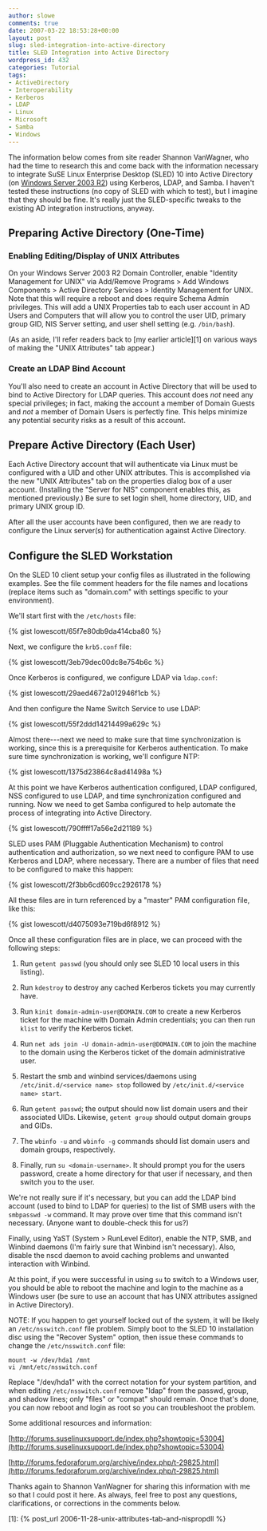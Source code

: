 ```yaml
---
author: slowe
comments: true
date: 2007-03-22 18:53:28+00:00
layout: post
slug: sled-integration-into-active-directory
title: SLED Integration into Active Directory
wordpress_id: 432
categories: Tutorial
tags:
- ActiveDirectory
- Interoperability
- Kerberos
- LDAP
- Linux
- Microsoft
- Samba
- Windows
---
```


The information below comes from site reader Shannon VanWagner, who had the time to research this and come back with the information necessary to integrate SuSE Linux Enterprise Desktop (SLED) 10 into Active Directory (on [Windows Server 2003 R2](http://www.microsoft.com/windowsserver/default.mspx)) using Kerberos, LDAP, and Samba. I haven't tested these instructions (no copy of SLED with which to test), but I imagine that they should be fine. It's really just the SLED-specific tweaks to the existing AD integration instructions, anyway.

## Preparing Active Directory (One-Time)

### Enabling Editing/Display of UNIX Attributes

On your Windows Server 2003 R2 Domain Controller, enable "Identity Management for UNIX" via Add/Remove Programs > Add Windows Components > Active Directory Services > Identity Management for UNIX. Note that this will require a reboot and does require Schema Admin privileges. This will add a UNIX Properties tab to each user account in AD Users and Computers that will allow you to control the user UID, primary group GID, NIS Server setting, and user shell setting (e.g. `/bin/bash`).

(As an aside, I'll refer readers back to [my earlier article][1] on various ways of making the "UNIX Attributes" tab appear.)

### Create an LDAP Bind Account

You'll also need to create an account in Active Directory that will be used to bind to Active Directory for LDAP queries. This account does _not_ need any special privileges; in fact, making the account a member of Domain Guests and _not_ a member of Domain Users is perfectly fine. This helps minimize any potential security risks as a result of this account.

## Prepare Active Directory (Each User)

Each Active Directory account that will authenticate via Linux must be configured with a UID and other UNIX attributes. This is accomplished via the new "UNIX Attributes" tab on the properties dialog box of a user account. (Installing the "Server for NIS" component enables this, as mentioned previously.) Be sure to set login shell, home directory, UID, and primary UNIX group ID.

After all the user accounts have been configured, then we are ready to configure the Linux server(s) for authentication against Active Directory.

## Configure the SLED Workstation

On the SLED 10 client setup your config files as illustrated in the following examples. See the file comment headers for the file names and locations (replace items such as "domain.com" with settings specific to your environment).

We'll start first with the `/etc/hosts` file:

{% gist lowescott/65f7e80db9da414cba80 %}

Next, we configure the `krb5.conf` file:

{% gist lowescott/3eb79dec00dc8e754b6c %}

Once Kerberos is configured, we configure LDAP via `ldap.conf`:

{% gist lowescott/29aed4672a012946f1cb %}

And then configure the Name Switch Service to use LDAP:

{% gist lowescott/55f2ddd14214499a629c %}

Almost there---next we need to make sure that time synchronization is working, since this is a prerequisite for Kerberos authentication. To make sure time synchronization is working, we'll configure NTP:

{% gist lowescott/1375d23864c8ad41498a %}

At this point we have Kerberos authentication configured, LDAP configured, NSS configured to use LDAP, and time synchronization configured and running. Now we need to get Samba configured to help automate the process of integrating into Active Directory.

{% gist lowescott/790ffff17a56e2d21189 %}

SLED uses PAM (Pluggable Authentication Mechanism) to control authentication and authorization, so we next need to configure PAM to use Kerberos and LDAP, where necessary. There are a number of files that need to be configured to make this happen:

{% gist lowescott/2f3bb6cd609cc2926178 %}

All these files are in turn referenced by a "master" PAM configuration file, like this:

{% gist lowescott/d4075093e719bd6f8912 %}

Once all these configuration files are in place, we can proceed with the following steps:

1. Run `getent passwd` (you should only see SLED 10 local users in this listing).

2. Run `kdestroy` to destroy any cached Kerberos tickets you may currently have.

3. Run `kinit domain-admin-user@DOMAIN.COM` to create a new Kerberos ticket for the machine with Domain Admin credentials; you can then run `klist` to verify the Kerberos ticket.

4. Run `net ads join -U domain-admin-user@DOMAIN.COM` to join the machine to the domain using the Kerberos ticket of the domain administrative user.

5. Restart the smb and winbind services/daemons using `/etc/init.d/<service name> stop` followed by `/etc/init.d/<service name> start`.

6. Run `getent passwd`; the output should now list domain users and their associated UIDs.  Likewise, `getent group` should output domain groups and GIDs.

7. The `wbinfo -u` and `wbinfo -g` commands should list domain users and domain groups, respectively.

8. Finally, run `su <domain-username>`. It should prompt you for the users password, create a home directory for that user if necessary, and then switch you to the user.

We're not really sure if it's necessary, but you can add the LDAP bind account (used to bind to LDAP for queries) to the list of SMB users with the `smbpasswd -w` command. It may prove over time that this command isn't necessary. (Anyone want to double-check this for us?)

Finally, using YaST (System > RunLevel Editor), enable the NTP, SMB, and Winbind daemons (I'm fairly sure that Winbind isn't necessary). Also, disable the nscd daemon to avoid caching problems and unwanted interaction with Winbind.

At this point, if you were successful in using `su` to switch to a Windows user, you should be able to reboot the machine and login to the machine as a Windows user (be sure to use an account that has UNIX attributes assigned in Active Directory).

NOTE: If you happen to get yourself locked out of the system, it will be likely an `/etc/nsswitch.conf` file problem. Simply boot to the SLED 10 installation disc using the "Recover System" option, then issue these commands to change the `/etc/nsswitch.conf` file:

    mount -w /dev/hda1 /mnt  
    vi /mnt/etc/nsswitch.conf

Replace "/dev/hda1" with the correct notation for your system partition, and when editing `/etc/nsswitch.conf` remove "ldap" from the passwd, group, and shadow lines; only "files" or "compat" should remain. Once that's done, you can now reboot and login as root so you can troubleshoot the problem.

Some additional resources and information:  

[http://forums.suselinuxsupport.de/index.php?showtopic=53004](http://forums.suselinuxsupport.de/index.php?showtopic=53004)  

[http://forums.fedoraforum.org/archive/index.php/t-29825.html](http://forums.fedoraforum.org/archive/index.php/t-29825.html)

Thanks again to Shannon VanWagner for sharing this information with me so that I could post it here. As always, feel free to post any questions, clarifications, or corrections in the comments below.

[1]: {% post_url 2006-11-28-unix-attributes-tab-and-nispropdll %}

